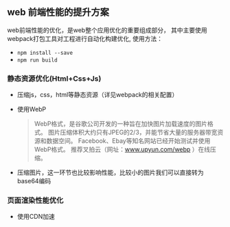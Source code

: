 ## web 前端性能的提升方案

web前端性能的优化，是web整个应用优化的重要组成部分，
其中主要使用webpack打包工具对工程进行自动化构建优化,
使用方法：
+ ```npm install --save```
+ ```npm run build```

### 静态资源优化(Html+Css+Js)
+ 压缩js，css，html等静态资源（详见webpack的相关配置）

+ 使用WebP

    > WebP格式，是谷歌公司开发的一种旨在加快图片加载速度的图片格式。
    > 图片压缩体积大约只有JPEG的2/3，并能节省大量的服务器带宽资源和数据空间。
    > Facebook、Ebay等知名网站已经开始测试并使用WebP格式。
    > 推荐叉拍云（网址：www.upyun.com/webp ）在线压缩。
    
+ 压缩图片，这一环节也比较影响性能，比较小的图片我们可以直接转为base64编码

### 页面渲染性能优化

+ 使用CDN加速

